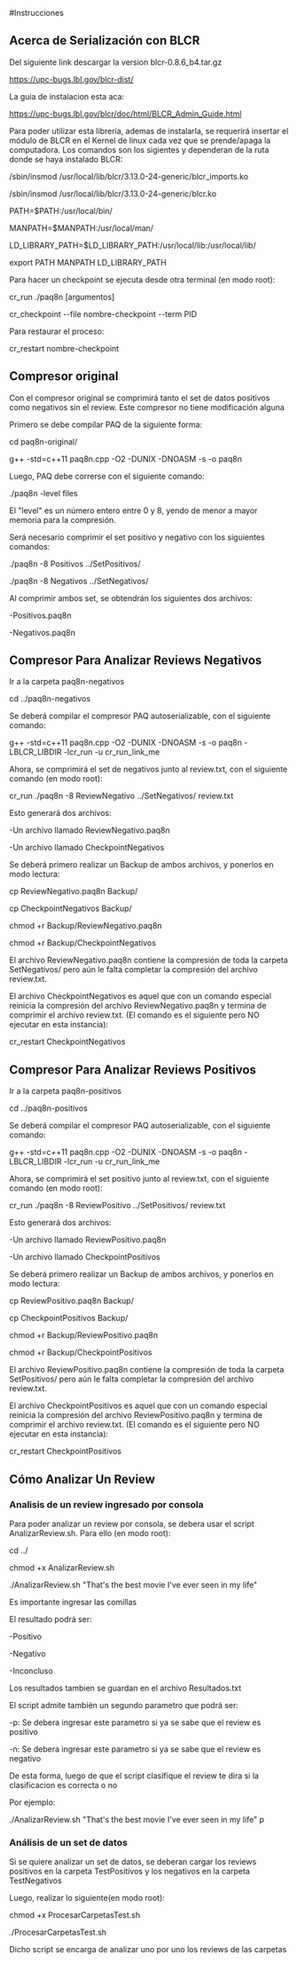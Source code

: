 #Instrucciones

## Acerca de Serialización con BLCR

Del siguiente link descargar la version blcr-0.8.6_b4.tar.gz

https://upc-bugs.lbl.gov/blcr-dist/

La guia de instalacion esta aca:

https://upc-bugs.lbl.gov/blcr/doc/html/BLCR_Admin_Guide.html

Para poder utilizar esta libreria, ademas de instalarla, se requerirá insertar el módulo de BLCR en el Kernel de linux cada vez 
que se prende/apaga la computadora. Los comandos son los sigientes y dependeran de la ruta donde se haya instalado BLCR:

/sbin/insmod /usr/local/lib/blcr/3.13.0-24-generic/blcr_imports.ko

/sbin/insmod /usr/local/lib/blcr/3.13.0-24-generic/blcr.ko

PATH=$PATH:/usr/local/bin/

MANPATH=$MANPATH:/usr/local/man/

LD_LIBRARY_PATH=$LD_LIBRARY_PATH:/usr/local/lib:/usr/local/lib/

export PATH MANPATH LD_LIBRARY_PATH



Para hacer un checkpoint se ejecuta desde otra terminal (en modo root):

cr_run ./paq8n [argumentos]

cr_checkpoint --file nombre-checkpoint --term PID

Para restaurar el proceso:

cr_restart nombre-checkpoint


## Compresor original

Con el compresor original se comprimirá tanto el set de datos positivos como negativos sin el review. Este compresor no tiene modificación alguna

Primero se debe compilar PAQ de la siguiente forma: 

cd paq8n-original/

g++ -std=c++11 paq8n.cpp -O2 -DUNIX -DNOASM -s -o paq8n 

Luego, PAQ debe correrse con el siguiente comando:

./paq8n -level files

El "level" es un número entero entre 0 y 8, yendo de menor a mayor memoria para la compresión.

Será necesario comprimir el set positivo y negativo con los siguientes comandos:

./paq8n -8 Positivos ../SetPositivos/ 

./paq8n -8 Negativos ../SetNegativos/

Al comprimir ambos set, se obtendrán los siguientes dos archivos:

-Positivos.paq8n

-Negativos.paq8n

## Compresor Para Analizar Reviews Negativos

Ir a la carpeta paq8n-negativos

cd ../paq8n-negativos

Se deberá compilar el compresor PAQ autoserializable, con el siguiente comando:

g++ -std=c++11 paq8n.cpp -O2 -DUNIX -DNOASM -s -o paq8n -LBLCR_LIBDIR -lcr_run -u cr_run_link_me


Ahora, se comprimirá el set de negativos junto al review.txt, con el siguiente comando (en modo root):

cr_run ./paq8n -8 ReviewNegativo ../SetNegativos/ review.txt 

Esto generará dos archivos:

-Un archivo llamado ReviewNegativo.paq8n

-Un archivo llamado CheckpointNegativos

Se deberá primero realizar un Backup de ambos archivos, y ponerlos en modo lectura:

cp ReviewNegativo.paq8n Backup/

cp CheckpointNegativos Backup/

chmod +r Backup/ReviewNegativo.paq8n

chmod +r Backup/CheckpointNegativos

El archivo ReviewNegativo.paq8n contiene la compresión de toda la carpeta SetNegativos/ pero aún le falta completar
la compresión del archivo review.txt.

El archivo CheckpointNegativos es aquel que con un comando especial reinicia la compresión del archivo ReviewNegativo.paq8n
y termina de comprimir el archivo review.txt. (El comando es el siguiente pero NO ejecutar en esta instancia):

cr_restart CheckpointNegativos


## Compresor Para Analizar Reviews Positivos

Ir a la carpeta paq8n-positivos

cd ../paq8n-positivos

Se deberá compilar el compresor PAQ autoserializable, con el siguiente comando:

g++ -std=c++11 paq8n.cpp -O2 -DUNIX -DNOASM -s -o paq8n -LBLCR_LIBDIR -lcr_run -u cr_run_link_me


Ahora, se comprimirá el set positivo junto al review.txt, con el siguiente comando (en modo root):

cr_run ./paq8n -8 ReviewPositivo ../SetPositivos/ review.txt 

Esto generará dos archivos:

-Un archivo llamado ReviewPositivo.paq8n

-Un archivo llamado CheckpointPositivos

Se deberá primero realizar un Backup de ambos archivos, y ponerlos en modo lectura:

cp ReviewPositivo.paq8n Backup/

cp CheckpointPositivos Backup/

chmod +r Backup/ReviewPositivo.paq8n

chmod +r Backup/CheckpointPositivos

El archivo ReviewPositivo.paq8n contiene la compresión de toda la carpeta SetPositivos/ pero aún le falta completar
la compresión del archivo review.txt.

El archivo CheckpointPositivos es aquel que con un comando especial reinicia la compresión del archivo ReviewPositivo.paq8n
y termina de comprimir el archivo review.txt. (El comando es el siguiente pero NO ejecutar en esta instancia):

cr_restart CheckpointPositivos


## Cómo Analizar Un Review

### Analisis de un review ingresado por consola

Para poder analizar un review por consola, se debera usar el script AnalizarReview.sh. Para ello (en modo root):

cd ../

chmod +x AnalizarReview.sh


./AnalizarReview.sh "That's the best movie I've ever seen in my life"

Es importante ingresar las comillas


El resultado podrá ser:

-Positivo

-Negativo

-Inconcluso

Los resultados tambien se guardan en el archivo Resultados.txt

El script admite también un segundo parametro que podrá ser:

-p: Se debera ingresar este parametro si ya se sabe que el review es positivo

-n: Se debera ingresar este parametro si ya se sabe que el review es negativo

De esta forma, luego de que el script clasifique el review te dira si la clasificacion es correcta o no

Por ejemplo:

./AnalizarReview.sh "That's the best movie I've ever seen in my life" p

### Análisis de un set de datos

Si se quiere analizar un set de datos, se deberan cargar los reviews positivos en la carpeta TestPositivos y
los negativos en la carpeta TestNegativos

Luego, realizar lo siguiente(en modo root):

chmod +x ProcesarCarpetasTest.sh

./ProcesarCarpetasTest.sh

Dicho script se encarga de analizar uno por uno los reviews de las carpetas
